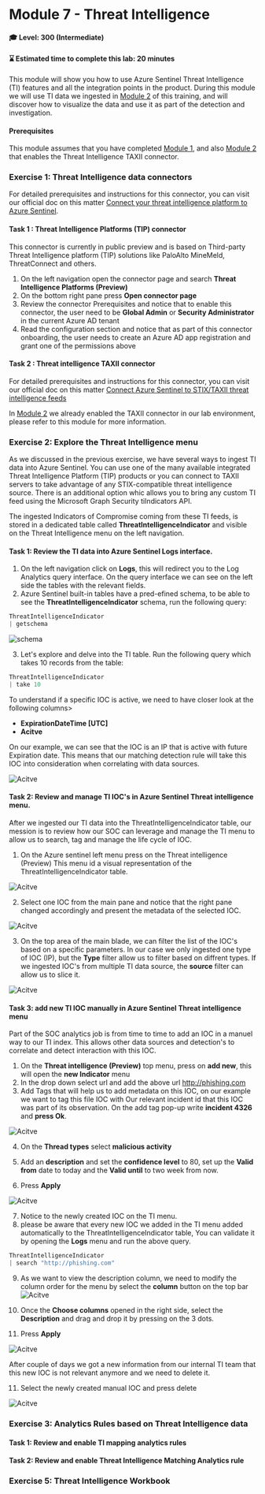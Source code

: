 # Module 7 - Threat Intelligence

#### 🎓 Level: 300 (Intermediate)
#### ⌛ Estimated time to complete this lab: 20 minutes

This module will show you how to use Azure Sentinel Threat Intelligence (TI) features and all the integration points in the product.
During this module we will use TI data we ingested in [Module 2](Module-2-Data-Connectors.md) of this training, and will discover how to visualize the data and use it as part of the detection and investigation.


#### Prerequisites
This module assumes that you have completed [Module 1](Module-1-Setting-up-the-environment.md), and also [Module 2](Module-2-Data-Connectors.md) that enables the Threat Intelligence TAXII connector.
 

### Exercise 1: Threat Intelligence data connectors

For detailed prerequisites and instructions for this connector, you can visit our official doc on this matter [Connect your threat intelligence platform to Azure Sentinel](https://docs.microsoft.com/en-us/azure/sentinel/connect-threat-intelligence-tip).

#### Task 1 : Threat Intelligence Platforms (TIP) connector 

This connector is currently in public preview and is based on Third-party Threat Intelligence platform (TIP) solutions like PaloAlto MineMeld, ThreatConnect and others.

1. On the left navigation open the connector page and search **Threat Intelligence Platforms (Preview)**
2. On the bottom right pane press **Open connector page**
3. Review the connector Prerequisites and notice that to enable this connector, the user need to be **Global Admin** or **Security Administrator** in the current Azure AD tenant
4. Read the configuration section and notice that as part of this connector onboarding, the user needs to create an Azure AD app registration and grant one of the permissions above
	
#### Task 2 : Threat intelligence TAXII connector

For detailed prerequisites and instructions for this connector, you can visit our official doc on this matter [Connect Azure Sentinel to STIX/TAXII threat intelligence feeds](https://docs.microsoft.com/en-us/azure/sentinel/connect-threat-intelligence-taxii)

In [Module 2](Module-2-Data-Connectors.md) we already enabled the TAXII connector in our lab environment, please refer to this module for more information.


### Exercise 2: Explore the Threat Intelligence menu

As we discussed in the previous exercise, we have several ways to ingest TI data into Azure Sentinel. You can use one of the many available integrated Threat Intelligence Platform (TIP) products or you can connect to TAXII servers to take advantage of any STIX-compatible threat intelligence source. There is an additional option whic allows you to bring any custom TI feed using the Microsoft Graph Security tiIndicators API.

The ingested Indicators of Compromise coming from these TI feeds, is stored in a dedicated table called **ThreatIntelligenceIndicator** and visible on the Threat Intelligence menu on the left navigation.

#### Task 1: Review the TI data into Azure Sentinel Logs interface.

1. On the left navigation click on **Logs**, this will redirect you to the Log Analytics query interface. On the query interface we can see on the left side the tables with the relevant fields.
2. Azure Sentinel built-in tables have a pred-efined schema, to be able to see the **ThreatIntelligenceIndicator** schema, run the following query: 

 ```powershell
 ThreatIntelligenceIndicator
| getschema
   ```

![schema](../Images/TI-schema.png)

3.	Let's explore and delve into the TI table. Run the following query which takes 10 records from the table:

 ```powershell
ThreatIntelligenceIndicator
| take 10
   ```

To understand if a specific IOC is active, we need to have closer look at the following columns>

- **ExpirationDateTime [UTC]**
- **Acitve** 

On our example, we can see that the IOC is an IP that is active with future Expiration date. This means that our matching detection rule will take this IOC into consideration when correlating with data sources. 

![Acitve](../Images/TI-active.png)


#### Task 2: Review and manage TI IOC's in Azure Sentinel Threat intelligence menu.

After we ingested our TI data into the ThreatIntelligenceIndicator table,
our mession is to review how our SOC can leverage and manage the TI menu to allow us to search, tag and manage the life cycle of IOC.

 
1. On the Azure sentinel left menu press on the Threat intelligence (Preview)
This menu id a visual representation of the ThreatIntelligenceIndicator table.

![Acitve](../Images/m7-Tiblade.png)


2. Select one IOC from the main pane and notice that the right  pane changed accordingly and present the metadata of the selected IOC.

![Acitve](../Images/m7-Tiblade1.png)
	
3. On the top area of the main blade, we can filter the list of the IOC's based on a specific parameters.
In our case we only ingested one type of IOC (IP), but the **Type** filter allow us to filter based on diffrent types.
If we ingested IOC's from multiple TI data source, the **source** filter can allow us to slice it.

![Acitve](../Images/m7-ITbladeFilter)

	
#### Task 3: add new TI IOC manually in Azure Sentinel Threat intelligence menu
	
	
Part of the SOC analytics job is from time to time to add an IOC in a manuel way to our TI index.
This allows other data sources and detection's to correlate and detect interaction with this IOC.

1. On the **Threat intelligence (Preview)** top menu, press on **add new**, this will open the **new Indicator** menu
2. In the drop down select url and add the above url http://phishing.com
3. Add Tags that will help us to add metadata on this IOC, on our example we want to tag this file IOC with Our relevant incident id that this IOC was part of its observation.
On the add tag pop-up write **incident 4326** and **press Ok**.
	 
![Acitve](../Images/m7-tibladeaddtag.png)

4. On the **Thread types** select **malicious activity**
	
5. Add an **description** and set the **confidence level** to 80, set up the **Valid from** date to today and the **Valid until** to two week from now.
6. Press **Apply**

![Acitve](../Images/m7-fullnewIOC.png)


7. Notice to the newly created IOC on the TI menu.
8. please be aware that every new IOC we added in the TI menu added automatically to the ThreatIntelligenceIndicator table,
You can validate it by opening the **Logs** menu and run the above query.

```powershell
ThreatIntelligenceIndicator
| search "http://phishing.com"
```

9. As we want to view the description column, we need to modify the column order for the menu by select the **column** button on the top bar 
![Acitve](../Images/m7-tibladecolumnorder.png)


10. Once the **Choose columns** opened in the right side, select the **Description**  and drag and drop it by pressing on the 3 dots.
11. Press **Apply**

![Acitve](../Images/m7-TIlogs.png)


After couple of days we got a new information from our internal TI team that this new IOC is not relevant anymore and we need to delete it.

11. Select the newly created manual IOC and press delete

![Acitve](../Images/m7-deleteTI.png)




### Exercise 3: Analytics Rules based on Threat Intelligence data

#### Task 1: Review and enable TI mapping analytics rules

#### Task 2: Review and enable Threat Intelligence Matching Analytics rule


### Exercise 5: Threat Intelligence Workbook
